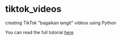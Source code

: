 # tiktok_videos
creating TikTok "bagaikan langit" videos using Python

You can read the full tutorial [here](https://medium.com/@ziyad.syauqi95/create-tiktok-bagaikan-langit-video-from-python-scripts-999b910baf96)

